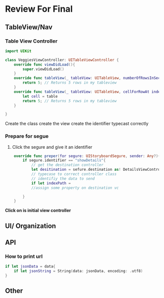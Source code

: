 # Review For Final
## TableView/Nav
### Table View Controller
``` swift
import UIKit

class VeggiesViewController: UITableViewController {
    override func viewDidLoad(){
        super.viewDidLoad()
    }
    override func tableView(_ tableView: UITableView, numberOfRowsInSection section: Int) -> Int {
        return 5; // Returns 5 rows in my tableview
    }
    override func tableView(_ tableView: UITableView, cellForRowAt indexPath: IndexPath) -> UITableViewCell {
        let cell = table
        return 5; // Returns 5 rows in my tableview
    }

}

```
Create the class
create the view
create the identifier
typecast correctly
### Prepare for segue
1. Click the segure and give it an identifier
```swift
    override func preper(for segure: UIStoryboardSegure, sender: Any?){
        if segure.identifier == "showDetails"{
            // get the destination controller
            let desitination = sefure.destination as! DetailsViewController
            // typecase to correct controller class
            // identifiy the data to send
            if let indexPath =
            //assign some property on destination vc

        }
    }
```
**Click on is initial view controller**
## UI/ Organization
## API
### How to print url
``` swift
if let jsonData = data{
    if let jsonString = String(data: jsonData, encoding: .utf8)
}
```
## Other